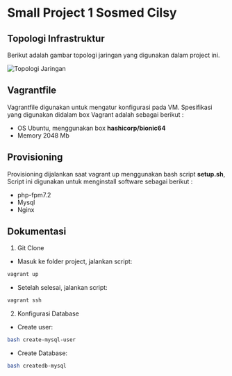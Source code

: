 # Small Project 1 Sosmed Cilsy

## Topologi Infrastruktur
Berikut adalah gambar topologi jaringan yang digunakan dalam project ini.

![Topologi Jaringan](https://drive.google.com/file/d/1Ryk1jekqumOf9oOczDgQ8LJgBZNTbT9E/view?usp=sharing)

## Vagrantfile
Vagrantfile digunakan untuk mengatur konfigurasi pada VM. Spesifikasi yang digunakan didalam box Vagrant adalah sebagai berikut :
  * OS Ubuntu, menggunakan box **hashicorp/bionic64**
  * Memory 2048 Mb
  
 ## Provisioning
 Provisioning dijalankan saat vagrant up menggunakan bash script **setup.sh**, Script ini digunakan untuk menginstall software sebagai berikut :
  * php-fpm7.2
  * Mysql
  * Nginx
  
 ## Dokumentasi
  1. Git Clone
  
  * Masuk ke folder project, jalankan script:
   ```bash
   vagrant up
   ```
  * Setelah selesai, jalankan script:
   ```bash
   vagrant ssh
   ```
   
  2. Konfigurasi Database
  
  * Create user:
   ```bash
   bash create-mysql-user
   ```
  * Create Database:
   ```bash
   bash createdb-mysql
   ```

